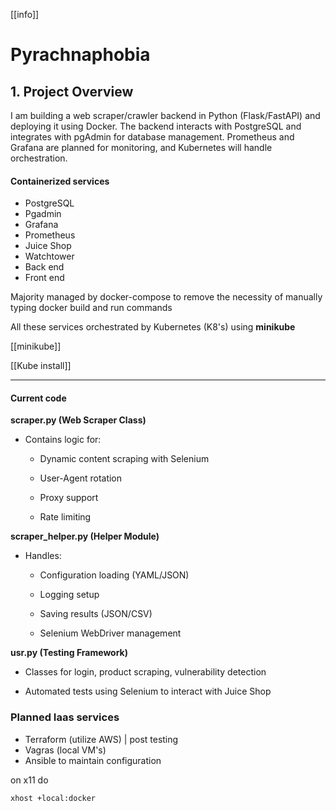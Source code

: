 
[[info]]
# Pyrachnaphobia
## 1. **Project Overview**

I am  building a web scraper/crawler backend in Python (Flask/FastAPI) and deploying it using Docker. The backend interacts with PostgreSQL and integrates with pgAdmin for database management. Prometheus and Grafana are planned for monitoring, and Kubernetes will handle orchestration.


#### Containerized services 

- PostgreSQL 
- Pgadmin 
- Grafana 
- Prometheus 
- Juice Shop 
- Watchtower
- Back end 
- Front end 

Majority managed by docker-compose to remove the necessity of manually typing docker build and run commands 

All these services orchestrated by Kubernetes (K8's) using **minikube** 

[[minikube]]

[[Kube install]]


----

#### Current code 

 **scraper.py (Web Scraper Class)**
- Contains logic for:
    
    - Dynamic content scraping with Selenium
        
    - User-Agent rotation
        
    - Proxy support
        
    - Rate limiting


**scraper_helper.py (Helper Module)**

- Handles:
    
    - Configuration loading (YAML/JSON)
        
    - Logging setup
        
    - Saving results (JSON/CSV)
        
    - Selenium WebDriver management
        

**usr.py (Testing Framework)**

- Classes for login, product scraping, vulnerability detection
    
- Automated tests using Selenium to interact with Juice Shop

### Planned  Iaas services

- Terraform (utilize AWS) | post testing
- Vagras (local VM's)
- Ansible to maintain configuration

on x11 do 

```
xhost +local:docker
```
